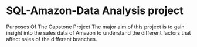 # SQL-Amazon-Data Analysis project

Purposes Of The Capstone Project
The major aim of this project is to gain insight into the sales data of Amazon to understand the different factors that affect sales of the different branches.
